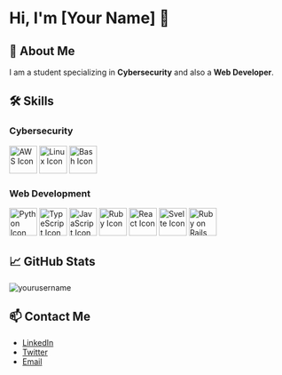 # Hi, I'm [Your Name] 👋

## 🚀 About Me

I am a student specializing in **Cybersecurity** and also a **Web Developer**.

## 🛠️ Skills

### Cybersecurity
<img src="https://upload.wikimedia.org/wikipedia/commons/9/93/Amazon_Web_Services_Logo.svg" alt="AWS Icon" width="50" height="50"/> 
<img src="https://upload.wikimedia.org/wikipedia/commons/a/af/Tux.png" alt="Linux Icon" width="50" height="50"/> 
<img src="https://upload.wikimedia.org/wikipedia/commons/4/4b/Bash_Logo_Colored.svg" alt="Bash Icon" width="50" height="50"/> 


### Web Development
<img src="https://upload.wikimedia.org/wikipedia/commons/c/c3/Python-logo-notext.svg" alt="Python Icon" width="50" height="50"/> 
<img src="https://upload.wikimedia.org/wikipedia/commons/4/4c/Typescript_logo_2020.svg" alt="TypeScript Icon" width="50" height="50"/> 
<img src="https://upload.wikimedia.org/wikipedia/commons/6/6a/JavaScript-logo.png" alt="JavaScript Icon" width="50" height="50"/> 
<img src="https://upload.wikimedia.org/wikipedia/commons/7/73/Ruby_logo.svg" alt="Ruby Icon" width="50" height="50"/> 
<img src="https://upload.wikimedia.org/wikipedia/commons/a/a7/React-icon.svg" alt="React Icon" width="50" height="50"/> 
<img src="https://upload.wikimedia.org/wikipedia/commons/1/1b/Svelte_Logo.svg" alt="Svelte Icon" width="50" height="50"/> 
<img src="https://upload.wikimedia.org/wikipedia/commons/6/62/Ruby_On_Rails_Logo.svg" alt="Ruby on Rails Icon" width="50" height="50"/> 

## 📈 GitHub Stats

<p><img align="center" src="https://github-readme-stats.vercel.app/api/top-langs?username=yourusername&show_icons=true&locale=en&layout=compact" alt="yourusername" /></p>

## 📫 Contact Me

- [LinkedIn](https://www.linkedin.com/in/yourprofile)
- [Twitter](https://twitter.com/yourprofile)
- [Email](mailto:youremail@example.com)
